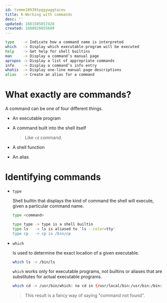 ```yaml
---
id: tvmme18939tpggywggtaceu
title: 6-Working with commands
desc: ''
updated: 1681505857428
created: 1680926055609
---
```


```bash
type    -> Indicate how a command name is interpreted
which   -> Display which executable program will be executed
help    -> Get help for shell builtins
man     -> Display a command’s manual page
apropos -> Display a list of appropriate commands
info    -> Display a command’s info entry
whatis  -> Display one-line manual page descriptions
alias   -> Create an alias for a command
```

# What exactly are commands?

A command can be one of four different things.

- An executable program
- A command built into the shell itself

    > Like `cd` command.

- A shell function
- An alias

# Identifying commands

- `type`

    Shell builtin that displays the kind of command the shell will execute, given a particular command name.

    ```bash
    type <command>

    type type -> type is a shell builtin
    type ls   -> ls is aliased to `ls --color=tty'
    type cp   -> cp is /bin/cp
    ```

- `which`

    Is used to determine the exact location of a given executable.

    ```bash
    which ls -> /bin/ls
    ```

    `which` works only for executable programs, not builtins or aliases that are substitutes for actual executable programs.

    ```bash
    which cd -> /usr/bin/which: no cd in (/usr/local/bin:/usr/bin:/bin:/usr/local/games:/usr/games)
    ```

    > This result is a fancy way of saying "command not found".

